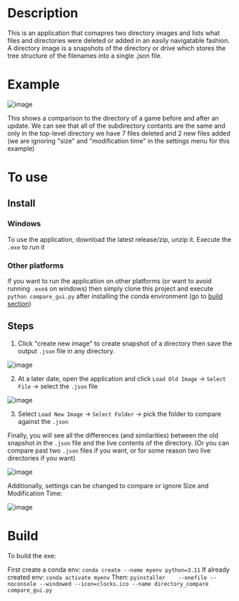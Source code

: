 # Description

This is an application that comapres two directory images and lists what files and directories were deleted or added in an easily navigatable fashion. 
A directory image is a snapshots of the directory or drive which stores the tree structure of the filenames into a single .json file.

# Example

![image](https://github.com/user-attachments/assets/fca27bc0-ee9b-47a4-9d98-b855a1f8bd35)

This shows a comparison to the directory of a game before and after an update. We can see that all of the subdirectory contants are the same and only in the top-level directory we have 7 files deleted and 2 new files added (we are ignoring "size" and "modification time" in the settings menu for this example)

# To use

## Install

### Windows

To use the application, download the latest release/zip, unzip it.
Execute the `.exe` to run it

### Other platforms

If you want to run the application on other platforms (or want to avoid running `.exe`s on windows) then simply clone this project and execute `python compare_gui.py` after installing the conda environment (go to [build section](https://github.com/Ar-Kareem/dir_diff/edit/master/README.md#build))

## Steps

1. Click "create new image" to create snapshot of a directory then save the output `.json` file in any directory.

![image](https://github.com/user-attachments/assets/1b6f313f-ab6c-414c-a46f-c0c552af13e9)

2. At a later date, open the application and click `Load Old Image` -> `Select File` -> select the `.json` file

![image](https://github.com/user-attachments/assets/8627bb16-aa0f-4d57-bdee-3e4ce9a29397)

3. Select `Load New Image` -> `Select Folder` -> pick the folder to compare against the `.json`

Finally, you will see all the differences (and similarities) between the old snapshot in the `.json` file and the live contents of the directory. (Or you can compare past two `.json` files if you want, or for some reason two live directories if you want)

![image](https://github.com/user-attachments/assets/eef76619-f50b-4ced-b0b9-f93d2f6276b8)


Additionally, settings can be changed to compare or ignore Size and Modification Time:

![image](https://github.com/user-attachments/assets/de960c6e-93b7-4853-936c-5b4223b6e63d)


# Build

To build the exe:

First create a conda env: `conda create --name myenv python=3.11`
If already created env: `conda activate myenv`
Then:
`pyinstaller    --onefile --noconsole --windowed --icon=clocks.ico --name directory_compare compare_gui.py`
